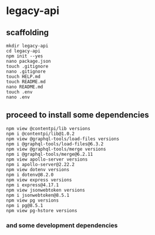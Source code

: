 # legacy-api

## scaffolding

```shell
mkdir legacy-api
cd legacy-api
npm init --yes
nano package.json
touch .gitignore
nano .gitignore
touch HELP.md
touch README.md
nano README.md
touch .env
nano .env
```

## proceed to install some dependencies

```shell
npm view @contentpi/lib versions
npm i @contentpi/lib@1.0.2
npm view @graphql-tools/load-files versions
npm i @graphql-tools/load-files@6.3.2
npm view @graphql-tools/merge versions
npm i @graphql-tools/merge@6.2.11
npm view apollo-server versions
npm i apollo-server@2.22.2
npm view dotenv versions
npm i dotenv@8.2.0
npm view express versions
npm i express@4.17.1
npm view jsonwebtoken versions
npm i jsonwebtoken@8.5.1
npm view pg versions
npm i pg@8.5.1
npm view pg-hstore versions
```

### and some development dependencies
